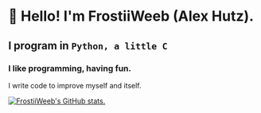 # 👋 Hello! I'm FrostiiWeeb (Alex Hutz).

## I program in `Python, a little C`

### I like programming, having fun.

I write code to improve myself and itself.

[![FrostiiWeeb's GitHub stats.](https://github-readme-stats.vercel.app/api?username=FrostiiWeeb&show_icons=true&theme=radical)](https://github.com/FrostiiWeeb/)
